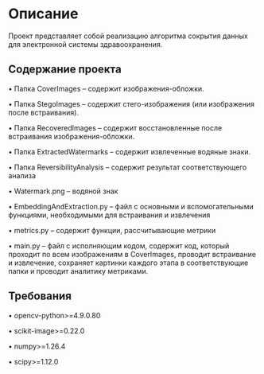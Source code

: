 # Описание

Проект представляет собой реализацию алгоритма сокрытия данных для электронной системы здравоохранения.

## Содержание проекта

• Папка CoverImages – содержит изображения-обложки.

• Папка StegoImages – содержит стего-изображения (или изображения после встраивания).

• Папка RecoveredImages – содержит восстановленные после встраивания изображения-обложки.

• Папка ExtractedWatermarks – содержит извлеченные водяные знаки.

• Папка ReversibilityAnalysis – содержит результат соответствующего анализа

• Watermark.png – водяной знак

• EmbeddingAndExtraction.py – файл с основными и вспомогательными функциями, необходимыми для встраивания и извлечения

• metrics.py – содержит функции, рассчитывающие метрики

• main.py – файл с исполняющим кодом, содержит код, который проходит по всем изображениям в CoverImages, проводит встраивание и извлечение, сохраняет картинки каждого этапа в соответствующие папки и проводит аналитику метриками.

## Требования

• opencv-python>=4.9.0.80

• scikit-image>=0.22.0

• numpy>=1.26.4

• scipy>=1.12.0


